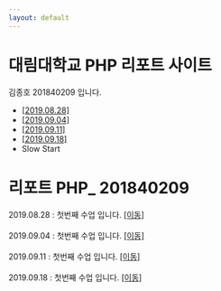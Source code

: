 ```yaml
---
layout: default
---
```


<div class="jumbotron jumbotron-fluid">
  <div class="container">
    <h1 class="display-4">대림대학교 PHP 리포트 사이트</h1>
    <p class="lead">김종호 201840209 입니다.</p>
  </div>
</div>

<div class="container">
  <div class="row">
    <div class="col-sm-3">
        <ul class="list-group">
            <li class="list-group-item"><a href="./01">[2019.08.28]</a></li>
            <li class="list-group-item"><a href="./02/lecture_02" >[2019.09.04]</a></li>
            <li class="list-group-item"><a href="./03">[2019.09.11]</a></li>
            <li class="list-group-item"><a href="./04">[2019.09.18]</a></li>
            <li class="list-group-item">Slow Start</li>
          </ul>
    </div>
    <div class="col-sm-9">
     <h1> 리포트 PHP_ 201840209</h1>
         2019.08.28 :
        첫번째 수업 입니다. <a href="./01">[이동]</a><br><br>
         2019.09.04 :
        첫번째 수업 입니다. <a href="./02/lecture_02" >[이동]</a><br><br>
         2019.09.11 :
        첫번째 수업 입니다. <a href="./03">[이동]</a><br><br>
         2019.09.18 :
        첫번째 수업 입니다. <a href="./04">[이동]</a><br><br>
        </div>
  </div>
</div>




